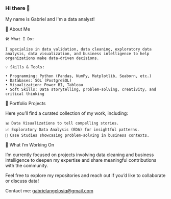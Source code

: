 ### Hi there 👋

My name is Gabriel and I'm a data analyst! 

🚀 About Me

    🛠️ What I Do:
    
    I specialize in data validation, data cleaning, exploratory data analysis, data visualization, and business intelligence to help organizations make data-driven decisions.
    
    💡 Skills & Tools:
        
    • Programming: Python (Pandas, NumPy, Matplotlib, Seaborn, etc.)
    • Databases: SQL (PostgreSQL)
    • Visualization: Power BI, Tableau
    • Soft Skills: Data storytelling, problem-solving, creativity, and critical thinking

📂 Portfolio Projects

Here you’ll find a curated collection of my work, including:

    📊 Data Visualizations to tell compelling stories.
    📈 Exploratory Data Analysis (EDA) for insightful patterns.
    📑 Case Studies showcasing problem-solving in business contexts.

🌟 What I’m Working On

I’m currently focused on projects involving data cleaning and business intelligence to deepen my expertise and share meaningful contributions with the community.

Feel free to explore my repositories and reach out if you’d like to collaborate or discuss data!

Contact me: gabrielangelosiq@gmail.com


<!--
**Aqualungie/Aqualungie** is a ✨ _special_ ✨ repository because its `README.md` (this file) appears on your GitHub profile.

Here are some ideas to get you started:

- 🔭 I’m currently working on ...
- 🌱 I’m currently learning ...
- 👯 I’m looking to collaborate on ...
- 🤔 I’m looking for help with ...
- 💬 Ask me about ...
- 📫 How to reach me: ...
- 😄 Pronouns: ...
- ⚡ Fun fact: ...
-->
